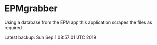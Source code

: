 # EPMgrabber
Using a database from the EPM app this application scrapes the files as required


Latest backup: Sun Sep 1 08:57:01 UTC 2019
